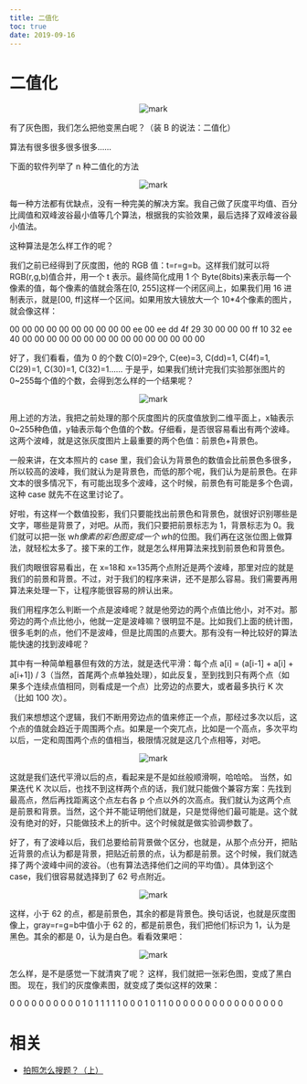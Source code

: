```yaml
---
title: 二值化
toc: true
date: 2019-09-16
---
```

# 二值化

<center>

![mark](http://images.iterate.site/blog/image/20190915/wKKFVozVcXWG.png?imageslim)

</center>

有了灰色图，我们怎么把他变黑白呢？（装 B 的说法：二值化）

算法有很多很多很多很多……

下面的软件列举了 n 种二值化的方法

<center>

![mark](http://images.iterate.site/blog/image/20190915/iaU0exG7fCzS.png?imageslim)

</center>

每一种方法都有优缺点，没有一种完美的解决方案。我自己做了灰度平均值、百分比阈值和双峰波谷最小值等几个算法，根据我的实验效果，最后选择了双峰波谷最小值法。

这种算法是怎么样工作的呢？

我们之前已经得到了灰度图，他的 RGB 值：t=r=g=b。这样我们就可以将 RGB(r,g,b)值合并，用一个 t 表示。最终简化成用 1 个 Byte(8bits)来表示每一个像素的值，每个像素的值就会落在[0, 255]这样一个闭区间上，如果我们用 16 进制表示，就是[00, ff]这样一个区间。如果用放大镜放大一个 10*4个像素的图片，就会像这样：

00 00 00 00 00 00 00 00 00 00
ee 00 ee dd 4f 29 30 00 00 00
ff 10 32 ee 40 00 00 00 00 00
00 00 00 00 00 00 00 00 00 00

好了，我们看看，值为 0 的个数 C(0)=29个, C(ee)=3, C(dd)=1, C(4f)=1, C(29)=1, C(30)=1, C(32)=1……
于是乎，如果我们统计完我们实验那张图片的 0~255每个值的个数，会得到怎么样的一个结果呢？

<center>

![mark](http://images.iterate.site/blog/image/20190915/MYT1TLK9AoNF.png?imageslim)

</center>

用上述的方法，我把之前处理的那个灰度图片的灰度值放到二维平面上，x轴表示 0~255种色值，y轴表示每个色值的个数。仔细看，是否很容易看出有两个波峰。这两个波峰，就是这张灰度图片上最重要的两个色值：前景色+背景色。

一般来讲，在文本照片的 case 里，我们会认为背景色的数值会比前景色多很多，所以较高的波峰，我们就认为是背景色，而低的那个呢，我们认为是前景色。在非文本的很多情况下，有可能出现多个波峰，这个时候，前景色有可能是多个色调，这种 case 就先不在这里讨论了。

好啦，有这样一个数值投影，我们只要能找出前景色和背景色，就很好识别哪些是文字，哪些是背景了，对吧。从而，我们只要把前景标志为 1，背景标志为 0。我们就可以把一张 w*h像素的彩色图变成一个 w*h的位图。我们再在这张位图上做算法，就轻松太多了。接下来的工作，就是怎么样用算法来找到前景色和背景色。

我们肉眼很容易看出，在 x=18和 x=135两个点附近是两个波峰，那里对应的就是我们的前景和背景。不过，对于我们的程序来讲，还不是那么容易。我们需要再用算法来处理一下，让程序能很容易的辨认出来。

我们用程序怎么判断一个点是波峰呢？就是他旁边的两个点值比他小，对不对。那旁边的两个点比他小，他就一定是波峰嘛？很明显不是。比如我们上面的统计图，很多毛刺的点，他们不是波峰，但是比周围的点要大。那有没有一种比较好的算法能快速的找到波峰呢？

其中有一种简单粗暴但有效的方法，就是迭代平滑：每个点 a[i] = (a[i-1] + a[i] + a[i+1]) / 3（当然，首尾两个点单独处理），如此反复，至到找到只有两个点（如果多个连续点值相同，则看成是一个点）比旁边的点要大，或者最多执行 K 次（比如 100 次）。

我们来想想这个逻辑，我们不断用旁边点的值来修正一个点，那经过多次以后，这个点的值就会趋近于周围两个点。如果是一个突兀点，比如是一个高点，多次平均以后，一定和周围两个点的值相当，极限情况就是这几个点相等，对吧。

<center>

![mark](http://images.iterate.site/blog/image/20190915/CbuyIQohCf3o.png?imageslim)

</center>

这就是我们迭代平滑以后的点，看起来是不是如丝般顺滑啊，哈哈哈。
当然，如果迭代 K 次以后，也找不到这样两个点的话，我们就只能做个兼容方案：先找到最高点，然后再找距离这个点左右各 p 个点以外的次高点。我们就认为这两个点是前景和背景。当然，这个并不能证明他们就是，只是觉得他们最可能是。这个就没有绝对的好，只能做技术上的折中。这个时候就是做实验调参数了。

好了，有了波峰以后，我们总要给前背景做个区分，也就是，从那个点分开，把贴近背景的点认为都是背景，把贴近前景的点，认为都是前景。这个时候，我们就选择了两个波峰中间的波谷。（也有算法选择他们之间的平均值）。具体到这个 case，我们很容易就选择到了 62 号点附近。

<center>

![mark](http://images.iterate.site/blog/image/20190915/SWSBkGY07kGS.png?imageslim)

</center>

这样，小于 62 的点，都是前景色，其余的都是背景色。换句话说，也就是灰度图像上，gray=r=g=b中值小于 62 的，都是前景色，我们把他们标识为 1，认为是黑色。其余的都是 0，认为是白色。看看效果吧：

<center>

![mark](http://images.iterate.site/blog/image/20190915/AGwnkkwIdC43.png?imageslim)

</center>

怎么样，是不是感觉一下就清爽了呢？
这样，我们就把一张彩色图，变成了黑白图。
现在，我们的灰度像素图，就变成了类似这样的效果：


0 0 0 0 0 0 0 0 0 0
1 0 1 1 1 1 1 0 0 0
1 0 1 1 0 0 0 0 0 0
0 0 0 0 0 0 0 0 0 0


# 相关

- [拍照怎么搜题？（上）](https://mp.weixin.qq.com/s?__biz=MzA3MDExNzcyNA==&mid=402907292&idx=1&sn=889c4abcf576e24525ea6a705069c4de)
